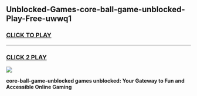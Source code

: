 
## Unblocked-Games-core-ball-game-unblocked-Play-Free-uwwq1
<h3>
<a href="https://premium76.site?title=core-ball-game-unblocked&ref=21A">CLICK TO PLAY</a></h3>
<hr>

<h3>
<a href="https://premium76.site?title=core-ball-game-unblocked&ref=21A">CLICK 2 PLAY</a>
  
</h3>

<a href="https://premium76.site?title=core-ball-game-unblocked&ref=21A"><img src="https://clearcache.store/games.png"></a>


**core-ball-game-unblocked games unblocked: Your Gateway to Fun and Accessible Online Gaming**
